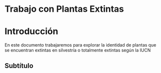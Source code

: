 Trabajo con Plantas Extintas
================

# Introducción

En este documento trabajaremos para explorar la identidad de plantas que
se encuentran extintas en silvestría o totalmente extintas según la IUCN

## Subtítulo
